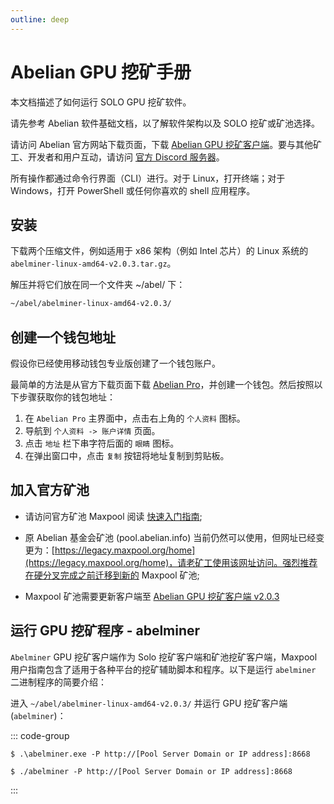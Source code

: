 ```yaml
---
outline: deep
---
```


# Abelian GPU 挖矿手册

本文档描述了如何运行 SOLO GPU 挖矿软件。

请先参考 Abelian 软件基础文档，以了解软件架构以及 SOLO 挖矿或矿池选择。

请访问 Abelian 官方网站下载页面，下载 [Abelian GPU 挖矿客户端](/zh/downloads/latest#abelian-显卡挖矿客户端)。要与其他矿工、开发者和用户互动，请访问 [官方 Discord 服务器](https://discord.com/invite/5rrDxP29hx)。

所有操作都通过命令行界面（CLI）进行。对于 Linux，打开终端；对于 Windows，打开 PowerShell 或任何你喜欢的 shell 应用程序。

## 安装

下载两个压缩文件，例如适用于 x86 架构（例如 Intel 芯片）的 Linux 系统的 `abelminer-linux-amd64-v2.0.3.tar.gz`。

解压并将它们放在同一个文件夹 ~/abel/ 下：

```txt
~/abel/abelminer-linux-amd64-v2.0.3/
```

## 创建一个钱包地址

假设你已经使用移动钱包专业版创建了一个钱包账户。

最简单的方法是从官方下载页面下载 [Abelian Pro](/zh/downloads/latest#abelian-pro-移动应用)，并创建一个钱包。然后按照以下步骤获取你的钱包地址：

1. 在 `Abelian Pro` 主界面中，点击右上角的 `个人资料` 图标。
2. 导航到 `个人资料 -> 账户详情` 页面。
3. 点击 `地址` 栏下串字符后面的 `眼睛` 图标。
4. 在弹出窗口中，点击 `复制` 按钮将地址复制到剪贴板。

## 加入官方矿池

- 请访问官方矿池 Maxpool 阅读 [快速入门指南](https://maxpool.org/home/guide);

- 原 Abelian 基金会矿池 (pool.abelian.info) 当前仍然可以使用，但网址已经变更为：[https://legacy.maxpool.org/home](https://legacy.maxpool.org/home)，请老矿工使用该网址访问。强烈推荐在硬分叉完成之前迁移到新的 Maxpool 矿池;

- Maxpool 矿池需要更新客户端至 [Abelian GPU 挖矿客户端 v2.0.3](/zh/downloads/latest#abelian-显卡挖矿客户端)

## 运行 GPU 挖矿程序 - abelminer

`Abelminer` GPU 挖矿客户端作为 Solo 挖矿客户端和矿池挖矿客户端，Maxpool 用户指南包含了适用于各种平台的挖矿辅助脚本和程序。以下是运行 `abelminer` 二进制程序的简要介绍：

进入 `~/abel/abelminer-linux-amd64-v2.0.3/` 并运行 GPU 挖矿客户端 (`abelminer`)：

::: code-group
```shell [Windows]
$ .\abelminer.exe -P http://[Pool Server Domain or IP address]:8668
```
```shell [macOS and Linux]
$ ./abelminer -P http://[Pool Server Domain or IP address]:8668
```
:::
